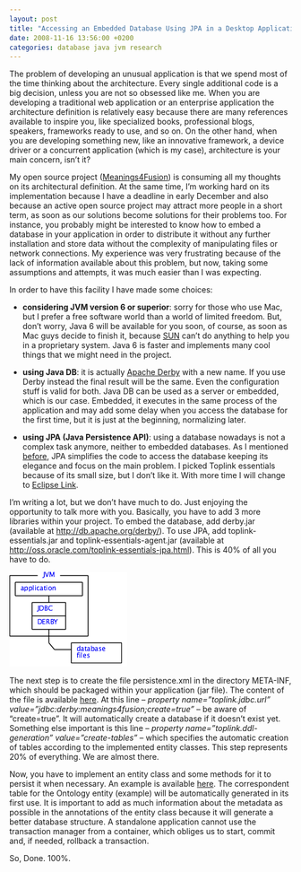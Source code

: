 ```yaml
---
layout: post
title: "Accessing an Embedded Database Using JPA in a Desktop Application"
date: 2008-11-16 13:56:00 +0200
categories: database java jvm research
---
```


The problem of developing an unusual application is that we spend most of the time thinking about the architecture. Every single additional code is a big decision, unless you are not so obsessed like me. When you are developing a traditional web application or an enterprise application the architecture definition is relatively easy because there are many references available to inspire you, like specialized books, professional blogs, speakers, frameworks ready to use, and so on. On the other hand, when you are developing something new, like an innovative framework, a device driver or a concurrent application (which is my case), architecture is your main concern, isn’t it?

My open source project (<a href="http://kenai.com/projects/meanings4fusion">Meanings4Fusion</a>) is consuming all my thoughts on its architectural definition. At the same time, I’m working hard on its implementation  because I have a deadline in early December and also because an active open source project may attract more people in a short term, as soon as our solutions become solutions for their problems too. For instance, you probably might be interested to know how to embed a database in your application in order to distribute it without any further installation and store data without the complexity of manipulating files or network connections. My experience was very frustrating because of the lack of information available about this problem, but now, taking some assumptions and attempts, it was much easier than I was expecting.

In order to have this facility I have made some choices:

- **considering JVM version 6 or superior**: sorry for those who use Mac, but I prefer a free software world than a world of limited freedom. But, don’t worry, Java 6 will be available for you soon, of course, as soon as Mac guys decide to finish it, because <a href="http://www.sun.com/">SUN</a> can’t do anything to help you in a proprietary system. Java 6 is faster and implements many cool things that we might need in the project.

- **using Java DB**: it is actually <a href="http://db.apache.org/derby/">Apache Derby</a> with a new name. If you use Derby instead the final result will be the same. Even the configuration stuff is valid for both. Java DB can be used as a server or embedded, which is our case. Embedded, it executes in the same process of the application and may add some delay when you access the database for the first time, but it is just at the beginning, normalizing later.

- **using JPA (Java Persistence API)**: using a database nowadays is not a complex task anymore, neither to embedded databases. As I mentioned <a href="http://planexstrategy.blogspot.com/2008/11/annoying-unchecked-conversion-using-jpa.html">before</a>, JPA simplifies the code to access the database keeping its elegance and focus on the main problem. I picked Toplink essentials because of its small size, but I don’t like it. With more time I will change to <a href="http://www.eclipse.org/eclipselink/">Eclipse Link</a>.

I’m writing a lot, but we don’t have much to do. Just enjoying the opportunity to talk more with you. Basically, you have to add 3 more libraries within your project. To embed the database, add derby.jar (available at <a href="http://db.apache.org/derby/">http://db.apache.org/derby/</a>). To use JPA, add toplink-essentials.jar and toplink-essentials-agent.jar (available at <a href="http://oss.oracle.com/toplink-essentials-jpa.html">http://oss.oracle.com/toplink-essentials-jpa.html</a>). This is 40% of all you have to do.

![embedded.png](/images/posts/embedded.png)

The next step is to create the file persistence.xml in the directory META-INF, which should be packaged within your application (jar file). The content of the file is available <a href="http://kenai.com/projects/meanings4fusion/sources/1193/content/src/META-INF/persistence.xml?id=1193-Subversion-Source-Code-Repository">here</a>. At this line – <span style="font-style: italic;">property name=”toplink.jdbc.url” value=”jdbc:derby:meanings4fusion;create=true”</span> – be aware of “create=true”. It will automatically create a database if it doesn’t exist yet. Something else important is this line – <span style="font-style: italic;">property name=”toplink.ddl-generation” value=”create-tables”</span> – which specifies the automatic creation of tables according to the implemented entity classes. This step represents 20% of everything. We are almost there.

Now, you have to implement an entity class and some methods for it to persist it when necessary. An example is available <a href="http://kenai.com/projects/meanings4fusion/sources/1193/content/src/org/meanings4fusion/core/Ontology.java?id=1193-Subversion-Source-Code-Repository">here</a>. The correspondent table for the Ontology entity (example) will be automatically generated in its first use. It is important to add as much information about the metadata as possible in the annotations of the entity class because it will generate a better database structure. A standalone application cannot use the transaction manager from a container, which obliges us to start, commit and, if needed, rollback a transaction.

So, Done. 100%.
